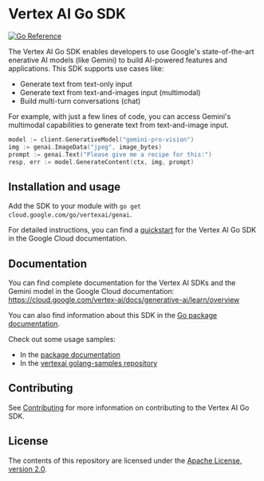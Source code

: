 # Vertex AI Go SDK

[![Go Reference](https://pkg.go.dev/badge/cloud.google.com/go/vertexai.svg)](https://pkg.go.dev/cloud.google.com/go/vertexai)

The Vertex AI Go SDK enables developers to use Google's state-of-the-art 
enerative AI models (like Gemini) to build AI-powered features and applications.
This SDK supports use cases like:
- Generate text from text-only input
- Generate text from text-and-images input (multimodal)
- Build multi-turn conversations (chat)

For example, with just a few lines of code, you can access Gemini's multimodal
capabilities to generate text from text-and-image input.

```go
model := client.GenerativeModel("gemini-pro-vision")
img := genai.ImageData("jpeg", image_bytes)
prompt := genai.Text("Please give me a recipe for this:")
resp, err := model.GenerateContent(ctx, img, prompt)
```

## Installation and usage

Add the SDK to your module with `go get cloud.google.com/go/vertexai/genai`.

For detailed instructions, you can find a [quickstart](http://cloud.google.com/vertex-ai/docs/generative-ai/start/quickstarts/quickstart-multimodal)
for the Vertex AI Go SDK in the Google Cloud documentation.

## Documentation

You can find complete documentation for the Vertex AI SDKs and the Gemini
model in the Google Cloud documentation: https://cloud.google.com/vertex-ai/docs/generative-ai/learn/overview

You can also find information about this SDK in the
[Go package documentation](https://pkg.go.dev/cloud.google.com/go/vertexai).

Check out some usage samples:

* In the [package documentation](https://pkg.go.dev/cloud.google.com/go/vertexai/genai#pkg-examples)
* In the [vertexai golang-samples repository](https://github.com/GoogleCloudPlatform/golang-samples/tree/main/vertexai)

## Contributing

See [Contributing](https://github.com/googleapis/google-cloud-go/blob/main/CONTRIBUTING.md)
for more information on contributing to the Vertex AI Go SDK.

## License

The contents of this repository are licensed under the
[Apache License, version 2.0](http://www.apache.org/licenses/LICENSE-2.0).


